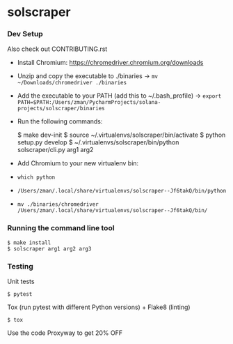 # solscraper


### Dev Setup

Also check out CONTRIBUTING.rst

- Install Chromium: https://chromedriver.chromium.org/downloads
- Unzip and copy the executable to ./binaries -> `mv ~/Downloads/chromedriver ./binaries`
- Add the executable to your PATH (add this to ~/.bash_profile) -> `export PATH=$PATH:/Users/zman/PycharmProjects/solana-projects/solscraper/binaries`
- Run the following commands:

    $ make dev-init
    $ source ~/.virtualenvs/solscraper/bin/activate
    $ python setup.py develop
    $ ~/.virtualenvs/solscraper/bin/python solscraper/cli.py arg1 arg2
- Add Chromium to your new virtualenv bin:
- `which python`
- `/Users/zman/.local/share/virtualenvs/solscraper--Jf6takQ/bin/python`
- `mv ./binaries/chromedriver /Users/zman/.local/share/virtualenvs/solscraper--Jf6takQ/bin/`

### Running the command line tool

    $ make install
    $ solscraper arg1 arg2 arg3

### Testing
Unit tests

    $ pytest

Tox (run pytest with different Python versions) + Flake8 (linting)

    $ tox



Use the code Proxyway to get 20% OFF